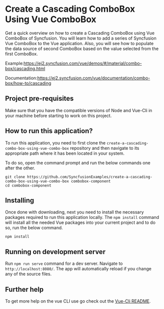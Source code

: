 # Create a Cascading ComboBox Using Vue ComboBox

Get a quick overview on how to create a Cascading ComboBox using Vue ComboBox of Syncfusion. You will learn how to add a series of Syncfusion Vue ComboBox to the Vue application. Also, you will see how to populate the data source of second ComboBox based on the value selected from the first ComboBox.
 
Example:https://ej2.syncfusion.com/vue/demos/#/material/combo-box/cascading.html

Documentation:https://ej2.syncfusion.com/vue/documentation/combo-box/how-to/cascading


## Project pre-requisites
Make sure that you have the compatible versions of Node and Vue-Cli in your machine before starting to work on this project.

## How to run this application?
To run this application, you need to first clone the `create-a-cascading-combo-box-using-vue-combo-box` repository and then navigate to its appropriate path where it has been located in your system.

To do so, open the command prompt and run the below commands one after the other.

```
git clone https://github.com/SyncfusionExamples/create-a-cascading-combo-box-using-vue-combo-box combobox-component
cd combobox-component
```

## Installing
Once done with downloading, next you need to install the necessary packages required to run this application locally. The `npm install` command will install all the needed Vue packages into your current project and to do so, run the below command.

```
npm install
```

## Running on development server
Run `npm run serve` command for a dev server. Navigate to `http://localhost:8080/`. The app will automatically reload if you change any of the source files.

## Further help

To get more help on the vue CLI use go check out the [Vue-Cli README](https://github.com/vuejs/vue-cli/blob/master/README.md).